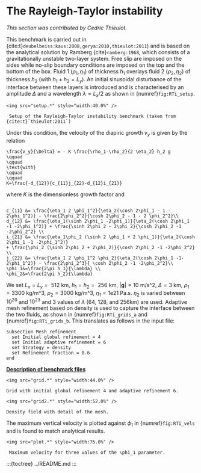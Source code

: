 # The Rayleigh-Taylor instability

*This section was contributed by Cedric Thieulot.*

This benchmark is carried out in {cite:t}`deubelbeiss:kaus:2008,gerya:2010,thieulot:2011`) and is based on the analytical solution by Ramberg {cite}`ramberg:1968`, which consists of a gravitationally unstable two-layer system. Free
slip are imposed on the sides while no-slip boundary conditions are imposed on
the top and the bottom of the box. Fluid 1 $(\rho_1,\eta_1)$ of thickness
$h_1$ overlays fluid 2 $(\rho_2,\eta_2)$ of thickness $h_2$ (with
$h_1+h_2=L_y$). An initial sinusoidal disturbance of the interface between
these layers is introduced and is characterised by an amplitude $\Delta$ and a
wavelength $\lambda=L_x/2$ as shown in {numref}`fig:RTi_setup`.

```{figure-md} fig:RTi_setup
<img src="setup.*" style="width:40.0%" />

 Setup of the Rayleigh-Taylor instability benchmark (taken from {cite:t}`thieulot:2011`)
```

Under this condition, the velocity of the diapiric growth $v_y$ is given by
the relation
```{math}
\frac{v_y}{\Delta} = - K \frac{\rho_1-\rho_2}{2 \eta_2} h_2 g
\qquad
\qquad
\text{with}
\qquad
\qquad
K=\frac{-d_{12}}{c_{11}j_{22}-d_{12}i_{21}}
```
where $K$ is the dimensionless
growth factor and
```{math}

c_{11} &= \frac{\eta_1 2 \phi_1^2}{\eta_2(\cosh 2\phi_1 - 1 - 2\phi_1^2)} - \frac{2\phi_2^2}{\cosh 2\phi_2 - 1 - 2 \phi_2^2}\\
d_{12} &= \frac{\eta_1(\sinh 2\phi_1 -2\phi_1)}{\eta_2(\cosh 2\phi_1 -1 -2\phi_1^2)} + \frac{\sinh 2\phi_2 - 2\phi_2}{\cosh 2\phi_2 -1 -2\phi_2^2} \\
i_{21} &= \frac{\eta_1\phi_2 (\sinh 2 \phi_1 + 2 \phi_1)}{\eta_2(\cosh 2\phi_1 -1 -2\phi_1^2)}
+ \frac{\phi_2 (\sinh 2\phi_2 + 2\phi_2)}{\cosh 2\phi_2 -1 -2\phi_2^2} \\
j_{22} &= \frac{\eta_1 2 \phi_1^2 \phi_2}{\eta_2(\cosh 2\phi_1 -1-2\phi_1^2)} - \frac{2\phi_2^3}{ \cosh 2\phi_2 -1 -2\phi_2^2}\\
\phi_1&=\frac{2\pi h_1}{\lambda} \\
\phi_2&=\frac{2\pi h_2}{\lambda}
```
We set
$L_x=L_y=\text{ 512 km}$, $h_1=h_2=\text{ 256 km}$,
$|\boldsymbol{g}|=\text{10 m/s^2}$, $\Delta=\text{3 km}$,
$\rho_1=\text{3300 kg/m^3}$, $\rho_2=\text{3000 kg/m^3}$,
$\eta_1=\text{1e21 Pa.s}$. $\eta_2$ is varied between $10^{20}$ and $10^{23}$
and 3 values of $\lambda$ (64, 128, and 256km) are used. Adaptive mesh
refinement based on density is used to capture the interface between the two
fluids, as shown in {numref}`fig:RTi_grids_a` and {numref}`fig:RTi_grids_b`. This translates as follows in the input
file:

    subsection Mesh refinement
      set Initial global refinement = 4
      set Initial adaptive refinement = 6
      set Strategy = density
      set Refinement fraction = 0.6
    end


**[Description of benchmark files](../README.md)**

```{figure-md} fig:RTi_grids_a
<img src="grid.*" style="width:44.0%" />

Grid with initial global refinement 4 and adaptive refinement 6.
```

```{figure-md} fig:RTi_grids_b
<img src="grid2.*" style="width:52.0%" />

Density field with detail of the mesh.
```

The maximum vertical velocity is plotted against $\phi_1$ in {numref}`fig:RTi_vels`
and is found to match analytical results.

```{figure-md} fig:RTi_vels
<img src="plot.*" style="width:75.0%" />

 Maximum velocity for three values of the \phi_1 parameter.
```

:::{toctree}
../README.md
:::
